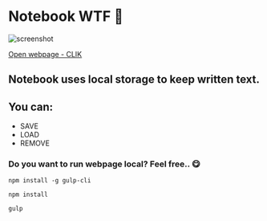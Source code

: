 # Notebook WTF 🥰

![screenshot](https://github.com/kamilbaczynski/notebook-wtf-gulp/blob/master/src/assets/img/ghpages.png)

[Open webpage - CLIK](https://kamilbaczynski.github.io/notebook-wtf-gulp/)

## Notebook uses local storage to keep written text.
## You can:
  - SAVE
  - LOAD
  - REMOVE

### Do you want to run webpage local? Feel free.. 😋

`npm install -g gulp-cli`

`npm install`

`gulp`
